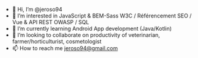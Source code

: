 - 👋 Hi, I’m @jeroso94
- 👀 I’m interested in JavaScript & BEM-Sass W3C / Référencement SEO / Vue & API REST OWASP / SQL
- 🌱 I’m currently learning Android App development (Java/Kotlin)
- 💞️ I’m looking to collaborate on productivity of veterinarian, farmer/horticulturist, cosmetologist
- 📫 How to reach me jeroso94@gmail.com

<!---
jeroso94/jeroso94 is a ✨ special ✨ repository because its `README.md` (this file) appears on your GitHub profile.
You can click the Preview link to take a look at your changes.
--->
